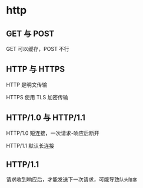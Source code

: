 # http

## GET 与 POST

GET 可以缓存，POST 不行

## HTTP 与 HTTPS

HTTP 是明文传输

HTTPS 使用 TLS 加密传输

## HTTP/1.0 与 HTTP/1.1

HTTP/1.0 短连接，一次请求-响应后断开

HTTP/1.1 默认长连接

## HTTP/1.1

请求收到响应后，才能发送下一次请求，可能导致`队头阻塞`
